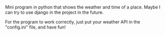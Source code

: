 Mini program in python that shows the weather and time of a place. Maybe I can try to use django in the project in the future.

For the program to work correctly, just put your weather API in the "config.ini" file, and have fun!
